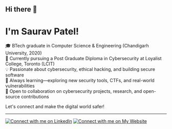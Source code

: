 ## Hi there 👋

# I'm Saurav Patel!

🎓 BTech graduate in Computer Science & Engineering (Chandigarh University, 2020)  
🔐 Currently pursuing a Post Graduate Diploma in Cybersecurity at Loyalist College, Toronto (LCIT)  
💡 Passionate about cybersecurity, ethical hacking, and building secure software  
🌱 Always learning—exploring new security tools, CTFs, and real-world vulnerabilities  
🚀 Open to collaboration on cybersecurity projects, research, and open-source contributions

Let's connect and make the digital world safer!

---

[![Connect with me on LinkedIn](https://img.shields.io/badge/Connect-LinkedIn-blue?logo=linkedin&logoColor=white)](https://www.linkedin.com/in/sauravpatelca/)
[![Connect with me on My Website](https://img.shields.io/badge/Connect-Website-blue?logo=linkedin&logoColor=white)](https://theguidingboy.com/)

